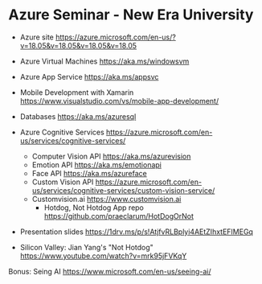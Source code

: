 # Azure Seminar - New Era University #

* Azure site https://azure.microsoft.com/en-us/?v=18.05&v=18.05&v=18.05&v=18.05
* Azure Virtual Machines https://aka.ms/windowsvm
* Azure App Service https://aka.ms/appsvc
* Mobile Development with Xamarin https://www.visualstudio.com/vs/mobile-app-development/
* Databases https://aka.ms/azuresql 
* Azure Cognitive Services https://azure.microsoft.com/en-us/services/cognitive-services/
    * Computer Vision API https://aka.ms/azurevision
    * Emotion API https://aka.ms/emotionapi
    * Face API https://aka.ms/azureface
    * Custom Vision API https://azure.microsoft.com/en-us/services/cognitive-services/custom-vision-service/
    * Customvision.ai https://www.customvision.ai
      * Hotdog, Not Hotdog App repo https://github.com/praeclarum/HotDogOrNot
    
* Presentation slides https://1drv.ms/p/s!AtjfvRLBplyi4AEtZIhxtEFIMEGq

* Silicon Valley: Jian Yang's "Not Hotdog" https://www.youtube.com/watch?v=mrk95jFVKqY

Bonus: Seing AI https://www.microsoft.com/en-us/seeing-ai/
